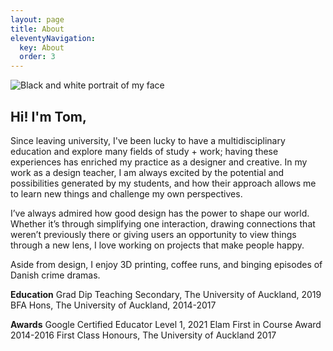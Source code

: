 ```yaml
---
layout: page
title: About
eleventyNavigation:
  key: About
  order: 3
---
```


![Black and white portrait of my face](/media/tom.gif)

## Hi! I'm Tom, ##

Since leaving university, I've been lucky to have a multidisciplinary education and explore many fields of study + work; having these experiences has enriched my practice as a designer and creative. In my work as a design teacher, I am always excited by the potential and possibilities generated by my students, and how their approach allows me to learn new things and challenge my own perspectives.

I’ve always admired how good design has the power to shape our world. Whether it’s through simplifying one interaction, drawing connections that weren’t previously there or giving users an opportunity to view things through a new lens, I love working on projects that make people happy. 

Aside from design, I enjoy 3D printing, coffee runs, and binging episodes of Danish crime dramas.

**Education**
Grad Dip Teaching Secondary, The University of Auckland, 2019
BFA Hons, The University of Auckland, 2014-2017 

**Awards**
Google Certified Educator Level 1, 2021
Elam First in Course Award 2014-2016
First Class Honours, The University of Auckland 2017


